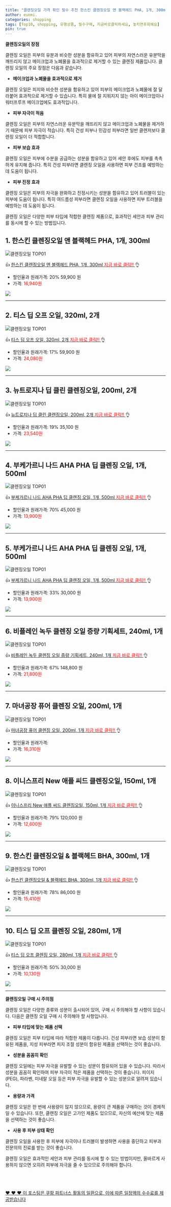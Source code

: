 ```yaml
---
title: "클렌징오일 가격 확인 필수 추천 한스킨 클렌징오일 앤 블랙헤드 PHA, 1개, 300ml 비교 장점 구매가이드"
author: eunmi.
categories: shopping
tags: [Top10, shopping, 유행상품, 필수구매, 지금바로클릭하세요, 놓치면후회해요]
pin: true
---
```

**클렌징오일의 장점**

클렌징 오일은 피부의 유분과 비슷한 성분을 함유하고 있어 피부의 자연스러운 유분막을 깨뜨리지 않고 메이크업과 노폐물을 효과적으로 제거할 수 있는 클렌징 제품입니다. 클렌징 오일의 주요 장점은 다음과 같습니다.

* **메이크업과 노폐물을 효과적으로 제거**

클렌징 오일은 피지와 비슷한 성분을 함유하고 있어 피부의 메이크업과 노폐물에 잘 달라붙어 효과적으로 제거할 수 있습니다. 특히 물에 잘 지워지지 않는 아이 메이크업이나 워터프루프 메이크업에도 효과적입니다.

* **피부 자극이 적음**

클렌징 오일은 피부의 자연스러운 유분막을 깨뜨리지 않고 메이크업과 노폐물을 제거하기 때문에 피부 자극이 적습니다. 특히 건성 피부나 민감성 피부라면 일반 클렌저보다 클렌징 오일이 더 적합합니다.

* **피부 보습 효과**

클렌징 오일은 피부에 수분을 공급하는 성분을 함유하고 있어 세안 후에도 피부를 촉촉하게 유지해 줍니다. 특히 건성 피부라면 클렌징 오일을 사용하면 피부 건조를 예방하는 데 도움이 됩니다.

* **피부 진정 효과**

클렌징 오일은 피부의 자극을 완화하고 진정시키는 성분을 함유하고 있어 트러블이 있는 피부에 도움이 됩니다. 특히 여드름성 피부라면 클렌징 오일을 사용하면 피부 트러블을 예방하는 데 도움이 됩니다.

클렌징 오일은 다양한 피부 타입에 적합한 클렌징 제품으로, 효과적인 세안과 피부 관리를 동시에 할 수 있는 방법입니다.

   

## 1. 한스킨 클렌징오일 앤 블랙헤드 PHA, 1개, 300ml

![클렌징오일 TOP01](https://thumbnail7.coupangcdn.com/thumbnails/remote/230x230ex/image/retail/images/4290931000363866-1a39781b-b3e2-4f17-9c6b-64f94d5ec306.jpg)


👍 [한스킨 클렌징오일 앤 블랙헤드 PHA, 1개, 300ml <font color=red> 지금 바로 클릭!! </font> ](https://link.coupang.com/re/AFFSDP?lptag=AF3617701&subid=GithubCoopas&pageKey=7549485231&traceid=V0-153&itemId=19864385899&vendorItemId=3136494839) 👌 


- 할인율과 원래가격: 20%  59,900   원
- 가격: <span style='color:red'>16,940원</span>

[![](/discount_price.png)](https://link.coupang.com/re/AFFSDP?lptag=AF3617701&subid=GithubCoopas&pageKey=7549485231&traceid=V0-153&itemId=19864385899&vendorItemId=3136494839)

---


   

## 2. 티스 딥 오프 오일, 320ml, 2개

![클렌징오일 TOP01](https://thumbnail10.coupangcdn.com/thumbnails/remote/230x230ex/image/retail/images/2022/10/12/12/0/1309d650-3914-43e9-916d-795dff33feb7.jpg)


👍 [티스 딥 오프 오일, 320ml, 2개 <font color=red> 지금 바로 클릭!! </font> ](https://link.coupang.com/re/AFFSDP?lptag=AF3617701&subid=GithubCoopas&pageKey=6837794626&traceid=V0-153&itemId=19170755186&vendorItemId=83444264443) 👌 


- 할인율과 원래가격: 17%  59,900   원
- 가격: <span style='color:red'>24,080원</span>

[![](/discount_price.png)](https://link.coupang.com/re/AFFSDP?lptag=AF3617701&subid=GithubCoopas&pageKey=6837794626&traceid=V0-153&itemId=19170755186&vendorItemId=83444264443)

---


   

## 3. 뉴트로지나 딥 클린 클렌징오일, 200ml, 2개

![클렌징오일 TOP01](https://thumbnail10.coupangcdn.com/thumbnails/remote/230x230ex/image/vendor_inventory/cd9c/04ad2eb8d272514db66a65d133612229b58349f3332267a4c4d6f16b6560.jpg)


👍 [뉴트로지나 딥 클린 클렌징오일, 200ml, 2개 <font color=red> 지금 바로 클릭!! </font> ](https://link.coupang.com/re/AFFSDP?lptag=AF3617701&subid=GithubCoopas&pageKey=3576616&traceid=V0-153&itemId=17197621&vendorItemId=84676394611) 👌 


- 할인율과 원래가격: 19%  35,100   원
- 가격: <span style='color:red'>23,540원</span>

[![](/discount_price.png)](https://link.coupang.com/re/AFFSDP?lptag=AF3617701&subid=GithubCoopas&pageKey=3576616&traceid=V0-153&itemId=17197621&vendorItemId=84676394611)

---


   

## 4. 부케가르니 나드 AHA PHA 딥 클렌징 오일, 1개, 500ml

![클렌징오일 TOP01](https://thumbnail8.coupangcdn.com/thumbnails/remote/230x230ex/image/retail/images/7241698839162038-bee7ca56-bff9-4dfa-b7dc-cd1388cc6099.jpg)


👍 [부케가르니 나드 AHA PHA 딥 클렌징 오일, 1개, 500ml <font color=red> 지금 바로 클릭!! </font> ](https://link.coupang.com/re/AFFSDP?lptag=AF3617701&subid=GithubCoopas&pageKey=7185632987&traceid=V0-153&itemId=11630537554&vendorItemId=78905144352) 👌 


- 할인율과 원래가격: 70%  45,000   원
- 가격: <span style='color:red'>13,900원</span>

[![](/discount_price.png)](https://link.coupang.com/re/AFFSDP?lptag=AF3617701&subid=GithubCoopas&pageKey=7185632987&traceid=V0-153&itemId=11630537554&vendorItemId=78905144352)

---


   

## 5. 부케가르니 나드 AHA PHA 딥 클렌징 오일, 1개, 500ml

![클렌징오일 TOP01](https://thumbnail8.coupangcdn.com/thumbnails/remote/230x230ex/image/retail/images/7241698839162038-bee7ca56-bff9-4dfa-b7dc-cd1388cc6099.jpg)


👍 [부케가르니 나드 AHA PHA 딥 클렌징 오일, 1개, 500ml <font color=red> 지금 바로 클릭!! </font> ](https://link.coupang.com/re/AFFSDP?lptag=AF3617701&subid=GithubCoopas&pageKey=7185632987&traceid=V0-153&itemId=11630537554&vendorItemId=78905144352) 👌 


- 할인율과 원래가격: 33%  30,000   원
- 가격: <span style='color:red'>13,900원</span>

[![](/discount_price.png)](https://link.coupang.com/re/AFFSDP?lptag=AF3617701&subid=GithubCoopas&pageKey=7185632987&traceid=V0-153&itemId=11630537554&vendorItemId=78905144352)

---


   

## 6. 비플레인 녹두 클렌징 오일 증량 기획세트, 240ml, 1개

![클렌징오일 TOP01](https://thumbnail10.coupangcdn.com/thumbnails/remote/230x230ex/image/retail/images/1592309694718592-c070b08b-e42a-4174-9f1b-5a852871a3f8.jpg)


👍 [비플레인 녹두 클렌징 오일 증량 기획세트, 240ml, 1개 <font color=red> 지금 바로 클릭!! </font> ](https://link.coupang.com/re/AFFSDP?lptag=AF3617701&subid=GithubCoopas&pageKey=7442659164&traceid=V0-153&itemId=19356917601&vendorItemId=80820691704) 👌 


- 할인율과 원래가격: 67%  148,800   원
- 가격: <span style='color:red'>21,800원</span>

[![](/discount_price.png)](https://link.coupang.com/re/AFFSDP?lptag=AF3617701&subid=GithubCoopas&pageKey=7442659164&traceid=V0-153&itemId=19356917601&vendorItemId=80820691704)

---


   

## 7. 마녀공장 퓨어 클렌징 오일, 200ml, 1개

![클렌징오일 TOP01](https://thumbnail9.coupangcdn.com/thumbnails/remote/230x230ex/image/vendor_inventory/6887/f4ce6cd2b36d112bdfcfb6021af72651405df149151dbfc4c15b3fb57f8f.jpg)


👍 [마녀공장 퓨어 클렌징 오일, 200ml, 1개 <font color=red> 지금 바로 클릭!! </font> ](https://link.coupang.com/re/AFFSDP?lptag=AF3617701&subid=GithubCoopas&pageKey=6165729062&traceid=V0-153&itemId=19690825270&vendorItemId=86388330417) 👌 


- 할인율과 원래가격: 
- 가격: <span style='color:red'>16,310원</span>

[![](/discount_price.png)](https://link.coupang.com/re/AFFSDP?lptag=AF3617701&subid=GithubCoopas&pageKey=6165729062&traceid=V0-153&itemId=19690825270&vendorItemId=86388330417)

---


   

## 8. 이니스프리 New 애플 씨드 클렌징오일, 150ml, 1개

![클렌징오일 TOP01](https://thumbnail10.coupangcdn.com/thumbnails/remote/230x230ex/image/retail/images/2023/05/03/17/3/2c7ffc6e-2738-4144-aa8f-fb641f6b43d3.jpg)


👍 [이니스프리 New 애플 씨드 클렌징오일, 150ml, 1개 <font color=red> 지금 바로 클릭!! </font> ](https://link.coupang.com/re/AFFSDP?lptag=AF3617701&subid=GithubCoopas&pageKey=4360502895&traceid=V0-153&itemId=18729816513&vendorItemId=85862398033) 👌 


- 할인율과 원래가격: 79%  120,000   원
- 가격: <span style='color:red'>12,600원</span>

[![](/discount_price.png)](https://link.coupang.com/re/AFFSDP?lptag=AF3617701&subid=GithubCoopas&pageKey=4360502895&traceid=V0-153&itemId=18729816513&vendorItemId=85862398033)

---


   

## 9. 한스킨 클렌징오일 & 블랙헤드 BHA, 300ml, 1개

![클렌징오일 TOP01](https://thumbnail8.coupangcdn.com/thumbnails/remote/230x230ex/image/retail/images/2888946269395389-e93d4b0f-9eb8-415f-baca-99cc80797652.jpg)


👍 [한스킨 클렌징오일 & 블랙헤드 BHA, 300ml, 1개 <font color=red> 지금 바로 클릭!! </font> ](https://link.coupang.com/re/AFFSDP?lptag=AF3617701&subid=GithubCoopas&pageKey=5547480247&traceid=V0-153&itemId=8755223337&vendorItemId=3136494841) 👌 


- 할인율과 원래가격: 78%  86,000   원
- 가격: <span style='color:red'>15,410원</span>

[![](/discount_price.png)](https://link.coupang.com/re/AFFSDP?lptag=AF3617701&subid=GithubCoopas&pageKey=5547480247&traceid=V0-153&itemId=8755223337&vendorItemId=3136494841)

---


   

## 10. 티스 딥 오프 클렌징 오일, 280ml, 1개

![클렌징오일 TOP01](https://thumbnail10.coupangcdn.com/thumbnails/remote/230x230ex/image/vendor_inventory/02af/8446a111c2274970c3d859a81807dfbe4c311aafb2d14b871e751c4daf36.jpg)


👍 [티스 딥 오프 클렌징 오일, 280ml, 1개 <font color=red> 지금 바로 클릭!! </font> ](https://link.coupang.com/re/AFFSDP?lptag=AF3617701&subid=GithubCoopas&pageKey=6837794626&traceid=V0-153&itemId=19562632866&vendorItemId=87565057659) 👌 


- 할인율과 원래가격: 50%  30,000   원
- 가격: <span style='color:red'>10,130원</span>

[![](/discount_price.png)](https://link.coupang.com/re/AFFSDP?lptag=AF3617701&subid=GithubCoopas&pageKey=6837794626&traceid=V0-153&itemId=19562632866&vendorItemId=87565057659)

---
**클렌징오일 구매 시 주의점**

클렌징 오일은 다양한 종류와 성분이 출시되어 있어, 구매 시 주의해야 할 사항이 있습니다. 다음은 클렌징 오일 구매 시 주의해야 할 사항입니다.

* **피부 타입에 맞는 제품 선택**

클렌징 오일은 피부 타입에 따라 적합한 제품이 다릅니다. 건성 피부라면 보습 성분이 함유된 제품을, 지성 피부라면 피지 조절 성분이 함유된 제품을 선택하는 것이 좋습니다.

* **성분을 꼼꼼히 확인**

클렌징 오일에는 피부 자극을 유발할 수 있는 성분이 함유되어 있을 수 있습니다. 따라서 성분을 꼼꼼히 확인하여 피부 자극이 적은 제품을 선택하는 것이 좋습니다. 피이지(PEG), 파라벤, 미네랄 오일 등은 피부 자극을 유발할 수 있는 성분으로 알려져 있습니다.

* **용량과 가격**

클렌징 오일은 한 번에 사용량이 많지 않으므로, 용량이 큰 제품을 구매하는 것이 경제적일 수 있습니다. 또한, 클렌징 오일은 고가인 제품도 있으므로, 자신의 예산에 맞는 제품을 선택하는 것이 좋습니다.

* **사용 후 피부 상태 확인**

클렌징 오일을 사용한 후 피부에 자극이나 트러블이 발생하면 사용을 중단하고 피부과 전문의의 진료를 받는 것이 좋습니다.

클렌징 오일은 효과적인 세안과 피부 관리를 동시에 할 수 있는 방법이지만, 올바르게 사용하지 않으면 오히려 피부에 자극을 줄 수 있으므로 주의해야 합니다.<br><br><br><br><br> [ ❤ ❤ ❤ 이 포스팅은 쿠팡 파트너스 활동의 일환으로, 이에 따른 일정액의 수수료를 제공받습니다](https://link.coupang.com/a/bcEFyh)